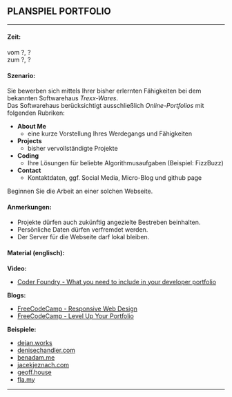 <!-- todo: Klarere Vorgaben -->
## PLANSPIEL PORTFOLIO

---

#### Zeit:
vom ?, ?  
zum ?, ?  

#### Szenario:
Sie bewerben sich mittels Ihrer bisher erlernten Fähigkeiten bei dem bekannten Softwarehaus *Trexx-Wares*.  
Das Softwarehaus berücksichtigt ausschließlich *Online-Portfolios* mit folgenden Rubriken:  

- __About Me__  
	- eine kurze Vorstellung Ihres Werdegangs und Fähigkeiten
- __Projects__ 
	- bisher vervollständigte Projekte
- __Coding__
	- Ihre Lösungen für beliebte Algorithmusaufgaben (Beispiel: FizzBuzz)
- __Contact__
	- Kontaktdaten, ggf. Social Media, Micro-Blog und github page
	
Beginnen Sie die Arbeit an einer solchen Webseite.

#### Anmerkungen:  

- Projekte dürfen auch zukünftig angezielte Bestreben beinhalten.
- Persönliche Daten dürfen verfremdet werden.
- Der Server für die Webseite darf lokal bleiben.

#### Material (englisch):  

__Video:__   
- [Coder Foundry - What you need to include in your developer portfolio](https://www.youtube.com/watch?v=BZLLP7Gk3ps)  

__Blogs:__  
- [FreeCodeCamp - Responsive Web Design](https://www.freecodecamp.org/news/responsive-web-design-modern-website-code-for-beginners/)
- [FreeCodeCamp - Level Up Your Portfolio](https://www.freecodecamp.org/news/level-up-developer-portfolio/)

__Beispiele:__  
- [dejan.works](https://www.dejan.works)
- [denisechandler.com](https://denisechandler.com)
- [benadam.me](https://benadam.me)
- [jacekjeznach.com](https://jacekjeznach.com)
- [geoff.house](https://geoff.house)
- [fla.my](https://fla.my)

---
